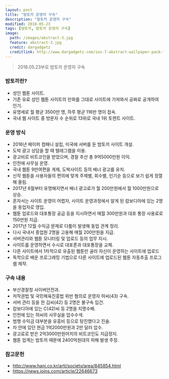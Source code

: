 ```yaml
---
layout: post
title: "밤토끼 운영자 구속"
description: "밤토끼 운영자 구속"
modified: 2018-05-23
tags: [밤토끼, 밤토끼 운영자 구속]
image:
  path: /images/abstract-3.jpg
  feature: abstract-3.jpg
  credit: dargadgetz
  creditlink: http://www.dargadgetz.com/ios-7-abstract-wallpaper-pack-for-iphone-5-and-ipod-touch-retina/
---
```

> 2018.05.23부로 밤토끼 운영자 구속

<!--more-->

### 밤토끼란?
  - 성인 웹툰 사이트.  
  - 기존 유료 성인 웹툰 사이트의 만화를 그대로 사이트에 가져와서 공짜로 공개하여 인기.    
  - 유명세로 월 평균 3500만 명, 하루 평균 116만 명이 접속.  
  - 국내 웹 사이트 중 방문자 수 순위로 13위로 국내 1위 토렌트 사이트.

### 운영 방식
  - 2016년 페이퍼 컴패니 설립, 미국에 서버를 둔 밤토끼 사이트 개설.  
  - 도박 광고 상담을 할 때 텔레그램을 이용.  
  - 광고비로 비트코인을 받았으며, 경찰 추산 총 9억5000만원 이익.  
  - 인천에 사무실 운영.   
  - 국내 웹툰 9만여편을 게재, 도박사이트 등의 배너 광고를 유치.   
  - 신작 웹툰을 사용자들의 편의에 맞게 주제별, 회수별, 인기순 등으로 보기 쉽게 정열해 올림.  
  - 2017년 6월부터 유명해지면서 배너 광고료가 월 200만원에서 월 1000만원으로 상승.  
  - 혼자서는 사이트 운영이 어렵자, 사이트 운영과정에서 알게 된 캄보디아에 있는 2명을 동업자로 영입.  
  - 웹툰 업로드와 대포통장 공급 등을 지시하면서 매월 300만원과 대포 통장 사용료로 150만원 지급.  
  - 2017년 12월 수익금 문제로 다툼이 발생해 동업 관계 정리.  
  - 다시 국내서 종업원 2명을 고용해 매월 200만원을 지급.  
  - 서버관리와 웹툰 모니터링 및 업로드 등의 업무 지시.  
  - 사이트를 운영하면서 수시로 대포폰과 대포통장을 교체.  
  - 다른 사이트에서 1차적으로 유출된 웹툰만 골라 자신이 운영하는 사이트에 업로드
  - 독학으로 배운 프로그래밍 기법으로 다른 사이트에 업로드된 웹툰 자동추출 프로그램 제작.  


### 구속 내용
  - 부산경찰청 사이버안전과.  
  - 저작권법 및 국민체육진흥법 위반 혐의로 운영자 허씨(43) 구속.    
  - 서버 관리 등을 한 김씨(42) 등 2명은 불구속 입건.  
  - 캄보디아에 있는 C(42)씨 등 2명을 지명수배.  
  - 인천에 있는 허씨의 사무실을 압수수색.  
  - 범행 수익금 대부분을 유흥비 등으로 탕진했다고 진술.  
  - 차 안에 있던 현금 1억2000만원과 2만 달러 압수.  
  - 광고료로 받은 2억3000만원어치의 비트코인도 지급정지.  
  - 웹툰 업계는 밤토끼 때문에 2400억원대의 피해 발생 주장.  


### 참고문헌
- http://www.hani.co.kr/arti/society/area/845854.html  
- https://news.joins.com/article/22646673  
